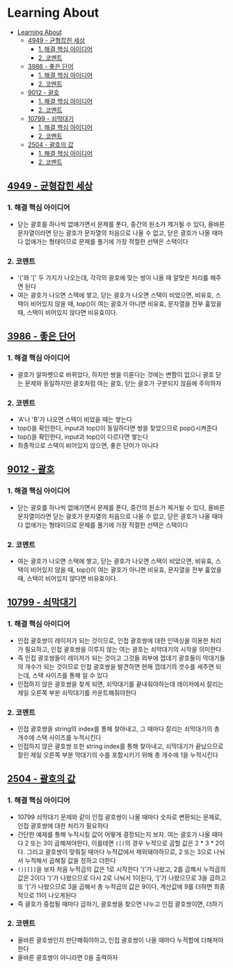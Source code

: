 # Learning About

<!--ts-->

- [Learning About](#learning-about)
  - [<a href="https://www.acmicpc.net/problem/4949" rel="nofollow">4949 - 균형잡힌 세상</a>](#4949---균형잡힌-세상)
    - [1. 해결 핵심 아이디어](#1-해결-핵심-아이디어)
    - [2. 코멘트](#2-코멘트)
  - [<a href="https://www.acmicpc.net/problem/3986" rel="nofollow">3986 - 좋은 단어</a>](#3986---좋은-단어)
    - [1. 해결 핵심 아이디어](#1-해결-핵심-아이디어-1)
    - [2. 코멘트](#2-코멘트-1)
  - [<a href="https://www.acmicpc.net/problem/9012" rel="nofollow">9012 - 괄호</a>](#9012---괄호)
    - [1. 해결 핵심 아이디어](#1-해결-핵심-아이디어-2)
    - [2. 코멘트](#2-코멘트-2)
  - [<a href="https://www.acmicpc.net/problem/10799" rel="nofollow">10799 - 쇠막대기</a>](#10799---쇠막대기)
    - [1. 해결 핵심 아이디어](#1-해결-핵심-아이디어-3)
    - [2. 코멘트](#2-코멘트-3)
  - [<a href="https://www.acmicpc.net/problem/2504" rel="nofollow">2504 - 괄호의 값</a>](#2504---괄호의-값)
    - [1. 해결 핵심 아이디어](#1-해결-핵심-아이디어-4)
    - [2. 코멘트](#2-코멘트-4)

<!-- Created by https://github.com/ekalinin/github-markdown-toc -->
<!-- Added by: sungminyou, at: 2022년 11월  3일 목요일 13시 09분 28초 KST -->

<!--te-->

## [4949 - 균형잡힌 세상](https://www.acmicpc.net/problem/4949)

### 1. 해결 핵심 아이디어

- 닫는 괄호를 하나씩 없애가면서 문제를 푼다, 중간의 원소가 제거될 수 있다, 올바른 문자열이라면 닫는 괄호가 문자열의 처음으로 나올 수 없고, 닫은 괄호가 나올 때마다 없애가는 형태이므로 문제를 풀기에 가장 적절한 선택은 스택이다

### 2. 코멘트

- '('와 '[' 두 가지가 나오는데, 각각의 괄호에 맞는 쌍이 나올 때 알맞은 처리를 해주면 된다
- 여는 괄호가 나오면 스택에 쌓고, 닫는 괄호가 나오면 스택이 비었으면, 비유효, 스택이 비어있지 않을 때, top()이 여는 괄호가 아니면 비유효, 문자열을 전부 훑었을 때, 스택이 비어있지 않다면 비유효이다.

## [3986 - 좋은 단어](https://www.acmicpc.net/problem/3986)

### 1. 해결 핵심 아이디어

- 괄호가 알파벳으로 바뀌었다, 하지만 쌍을 이룬다는 것에는 변함이 없으니 괄호 닫는 문제와 동일하지만 괄호처럼 여는 괄호, 닫는 괄호가 구분되지 않음에 주의하자

### 2. 코멘트

- 'A'나 'B'가 나오면 스택이 비었을 때는 쌓는다
- top()을 확인한다, input과 top()이 동일하다면 쌍을 찾았으므로 pop()시켜준다
- top()을 확인한다, input과 top()이 다르다면 쌓는다
- 최종적으로 스택이 비어있지 않으면, 좋은 단어가 아니다

## [9012 - 괄호](https://www.acmicpc.net/problem/9012)

### 1. 해결 핵심 아이디어

- 닫는 괄호를 하나씩 없애가면서 문제를 푼다, 중간의 원소가 제거될 수 있다, 올바른 문자열이라면 닫는 괄호가 문자열의 처음으로 나올 수 없고, 닫은 괄호가 나올 때마다 없애가는 형태이므로 문제를 풀기에 가장 적절한 선택은 스택이다

### 2. 코멘트

- 여는 괄호가 나오면 스택에 쌓고, 닫는 괄호가 나오면 스택이 비었으면, 비유효, 스택이 비어있지 않을 때, top()이 여는 괄호가 아니면 비유효, 문자열을 전부 훑었을 때, 스택이 비어있지 않다면 비유효이다.

## [10799 - 쇠막대기](https://www.acmicpc.net/problem/10799)

### 1. 해결 핵심 아이디어

- 인접 괄호쌍이 레이저가 되는 것이므로, 인접 괄호쌍에 대한 인덱싱을 이용한 처리가 필요하고, 인접 괄호쌍을 이루지 않는 여는 괄호는 쇠막대기의 시작을 의미한다
- 즉 인접 괄호쌍들이 레이저가 되는 것이고 그것들 외부에 껍데기 괄호들이 막대기들의 개수가 되는 것이므로 인접 괄호쌍을 발견하면 현재 껍데기의 갯수를 세주면 되는데, 스택 사이즈를 통해 알 수 있다
- 인접하지 않은 괄호쌍을 찾게 되면, 쇠막대기를 끝내줘야하는데 레이저에서 잘리는 제일 오른쪽 부분 쇠막대기를 카운트해줘야한다

### 2. 코멘트

- 인접 괄호쌍을 string의 index를 통해 찾아내고, 그 때마다 잘리는 쇠막대기의 총 개수에 스택 사이즈를 누적시킨다
- 인접하지 않은 괄호쌍 또한 string index를 통해 찾아내고, 쇠막대기가 끝났으므로 잘린 제일 오른쪽 부분 막대기의 수를 포함시키기 위해 총 개수에 1을 누적시킨다

## [2504 - 괄호의 값](https://www.acmicpc.net/problem/2504)

### 1. 해결 핵심 아이디어

- 10799 쇠막대기 문제와 같이 인접 괄호쌍이 나올 때마다 숫자로 변환되는 문제로, 인접 괄호쌍에 대한 처리가 필요하다
- 간단한 예제를 통해 누적시킬 값이 어떻게 결정되는지 보자. 여는 괄호가 나올 때마다 2 또는 3이 곱해져야한다, 이를테면 `([(`의 경우 누적으로 곱할 값은 2 \* 3 \* 2이다. 그리고 괄호쌍이 맞춰질 때마다 누적값에서 제외돼야하므로, 2 또는 3으로 나눠서 누적해서 곱해질 값을 정하고 더한다
- `()[[]]`을 보자 처음 누적곱의 값은 1로 시작한다 '('가 나왔고, 2를 곱해서 누적곱의 값은 2이다 ')'가 나왔으므로 다시 2로 나눠서 1이된다, '['가 나왔으므로 3을 곱하고 또 '['가 나왔으므로 3을 곱해서 총 누적곱의 값은 9이다, 계산값에 9를 더하면 최종적으로 11이 나오게된다
- 즉 괄호가 중첩될 때마다 곱하기, 괄호쌍을 찾으면 나누고 인접 괄호쌍이면, 더하기

### 2. 코멘트

- 올바른 괄호쌍인지 판단해줘야하고, 인접 괄호쌍이 나올 때마다 누적합에 더해져야한다
- 올바른 괄호쌍이 아니라면 0을 출력하자

